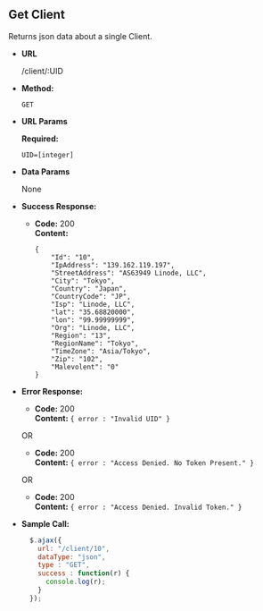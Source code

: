 **Get Client**
----
  Returns json data about a single Client.

* **URL**

  /client/:UID

* **Method:**

  `GET`

*  **URL Params**

   **Required:**

   `UID=[integer]`

* **Data Params**

  None

* **Success Response:**

  * **Code:** 200 <br />
    **Content:**
    ```
    {
	    "Id": "10",
	    "IpAddress": "139.162.119.197",
	    "StreetAddress": "AS63949 Linode, LLC",
	    "City": "Tokyo",
	    "Country": "Japan",
	    "CountryCode": "JP",
	    "Isp": "Linode, LLC",
	    "lat": "35.68820000",
	    "lon": "99.99999999",
	    "Org": "Linode, LLC",
	    "Region": "13",
	    "RegionName": "Tokyo",
	    "TimeZone": "Asia/Tokyo",
	    "Zip": "102",
	    "Malevolent": "0"
    }
    ```
* **Error Response:**

  * **Code:** 200 <br />
    **Content:** `{ error : "Invalid UID" }`

  OR

  * **Code:** 200 <br />
    **Content:** `{ error : "Access Denied. No Token Present." }`

   OR

    * **Code:** 200 <br />
      **Content:** `{ error : "Access Denied. Invalid Token." }`

* **Sample Call:**

  ```javascript
    $.ajax({
      url: "/client/10",
      dataType: "json",
      type : "GET",
      success : function(r) {
        console.log(r);
      }
    });
  ```
